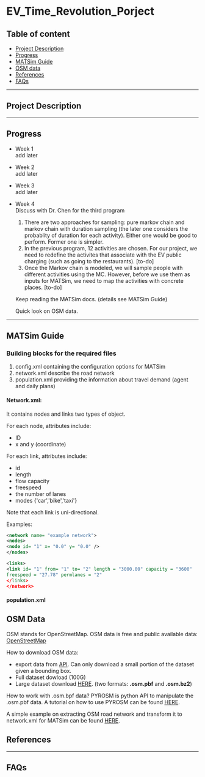 # EV_Time_Revolution_Porject

## Table of content

- [Project Description](#Project-Description)
- [Progress](#Progress)
- [MATSim Guide](#MATSim-Guide)
- [OSM data](#OSM-Data)
- [References](#References)
- [FAQs](#FAQs)

---

## Project Description

---

## Progress

- Week 1</br> add later
- Week 2</br> add later
- Week 3</br> add later
- Week 4</br>
  Discuss with Dr. Chen for the third program

  1. There are two approaches for sampling: pure markov chain and markov chain with duration sampling (the later one considers the probablity of duration for each activity). Either one would be good to perform. Former one is simpler.
  2. In the previous program, 12 activities are chosen. For our project, we need to redefine the activites that associate with the EV public charging (such as going to the restaurants). [to-do]
  3. Once the Markov chain is modeled, we will sample people with different activities using the MC. However, before we use them as inputs for MATSim, we need to map the activities with concrete places. [to-do]

  Keep reading the MATSim docs. (details see MATSim Guide)

  Quick look on OSM data.

---

## MATSim Guide

### Building blocks for the required files

1. config.xml
   containing the configuration options for MATSim
2. network.xml
   describe the road network
3. population.xml
   providing the information about travel demand (agent and daily plans)

#### Network.xml:

It contains nodes and links two types of object.

For each node, attributes include:

- ID
- x and y (coordinate)

For each link, attributes include:

- id
- length
- flow capacity
- freespeed
- the number of lanes
- modes {'car','bike','taxi'}

Note that each link is uni-directional.

Examples:

```xml
<network name= "example network">
<nodes>
<node id= "1" x= "0.0" y= "0.0" />
</nodes>

<links>
<link id= "1" from= "1" to= "2" length = "3000.00" capacity = "3600"
freespeed = "27.78" permlanes = "2"
</links>
</network>
```

#### population.xml

## OSM Data

OSM stands for OpenStreetMap. OSM data is free and public available data: [OpenStreetMap](https://www.openstreetmap.org/)

How to download OSM data:

- export data from [API](https://www.openstreetmap.org/). Can only download a small portion of the dataset given a bounding box.
- Full dataset dowload (100G)
- Large dataset download [HERE](https://download.geofabrik.de/). (two formats: **.osm.pbf** and **.osm.bz2**)

How to work with .osm.bpf data?
PYROSM is python API to manipulate the .osm.pbf data.
A tutorial on how to use PYROSM can be found [HERE](https://pyrosm.readthedocs.io/en/latest/basics.html).

A simple example on extracting OSM road network and transform it to network.xml for MATSim can be found [HERE](https://github.com/yizhiyan1992/EV_Time_Revolution_Porject/blob/main/pyrosm_tutorial.ipynb).

## References

---

## FAQs
